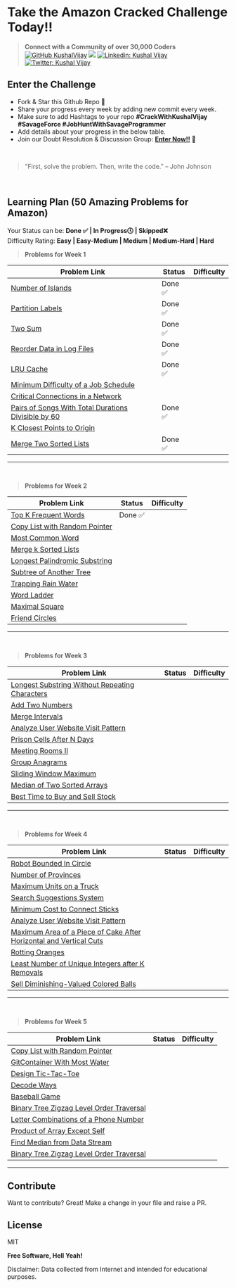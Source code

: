 # Take the Amazon Cracked Challenge Today!!

>  **Connect with a Community of over 30,000 Coders** 
[![GitHub KushalVijay](https://img.shields.io/github/followers/KushalVijay?label=follow&style=social)](https://github.com/KushalVijay) 
![](https://img.shields.io/youtube/channel/subscribers/UCOZMPD9TMk0C4yipWBaPZ7w?label=Follow%20Savage%20Programmer&style=social)
[![Linkedin: Kushal Vijay](https://img.shields.io/badge/-Kushal%20Vijay-blue?style=flat-square&logo=Linkedin&logoColor=white&link=https://www.linkedin.com/in/kushaalvijay/)](https://www.linkedin.com/in/kushalvijay/)
[![Twitter: Kushal Vijay](https://img.shields.io/twitter/follow/KushalVijay_?style=social)](https://twitter.com/KushalVijay_)

## Enter the Challenge
- Fork & Star this Github Repo 🌟
- Share your progress every week by adding new commit every week.
- Make sure to add Hashtags to your repo **#CrackWithKushalVijay  #SavageForce  #JobHuntWithSavageProgrammer**
- Add details about your progress in the below table.
- Join our Doubt Resolution & Discussion Group: [**Enter Now!!**](https://t.me/vijaykushal) 👀

<br />

> "First, solve the problem. Then, write the code.” – John Johnson

<br/>

## Learning Plan (50 Amazing Problems for Amazon)

Your Status can be: **Done ✅ | In Progress🕓 | Skipped❌**
<br>
Difficulty Rating: **Easy | Easy-Medium | Medium | Medium-Hard | Hard**

> **Problems for Week 1**

| Problem Link | Status | Difficulty |
| ------ | ------ | ------ |
| [Number of Islands](https://leetcode.com/problems/number-of-islands/)  |   Done ✅ |  |
| [Partition Labels](https://leetcode.com/problems/partition-labels/) |  Done ✅ |  |
| [Two Sum](https://leetcode.com/problems/two-sum/) |  Done ✅ |  |
| [Reorder Data in Log Files](https://leetcode.com/problems/reorder-data-in-log-files/)  | Done ✅  |  |
| [LRU Cache](https://leetcode.com/problems/lru-cache/)  | Done ✅ |  |
| [Minimum Difficulty of a Job Schedule](https://leetcode.com/problems/minimum-difficulty-of-a-job-schedule/)  |  |  |
| [Critical Connections in a Network](https://leetcode.com/problems/critical-connections-in-a-network/) |  |  |
| [Pairs of Songs With Total Durations Divisible by 60](https://leetcode.com/problems/pairs-of-songs-with-total-durations-divisible-by-60/)  | Done ✅ |  |
| [K Closest Points to Origin](https://leetcode.com/problems/k-closest-points-to-origin/)  |  |  |
| [Merge Two Sorted Lists](https://leetcode.com/problems/merge-two-sorted-lists/)  | Done ✅  |  |


---
<br>

> **Problems for Week 2**

| Problem Link | Status | Difficulty |
| ------ | ------ | ------ |
| [Top K Frequent Words]( https://leetcode.com/problems/top-k-frequent-words/) | Done ✅ |  |
| [Copy List with Random Pointer]( https://leetcode.com/problems/copy-list-with-random-pointer/)  |  |  |
| [Most Common Word](https://leetcode.com/problems/most-common-word/)  |  |  |
| [Merge k Sorted Lists]( https://leetcode.com/problems/merge-k-sorted-lists/) |  |  |
| [Longest Palindromic Substring]( https://leetcode.com/problems/longest-palindromic-substring/) |  |  |
| [Subtree of Another Tree]( https://leetcode.com/problems/subtree-of-another-tree/)  |  |  |
| [Trapping Rain Water]( https://leetcode.com/problems/trapping-rain-water/)  |  |  |
| [Word Ladder]( https://leetcode.com/problems/word-ladder/)  |  |  |
|  [Maximal Square]( https://leetcode.com/problems/maximal-square/)  |  |  |
| [Friend Circles]( https://leetcode.com/problems/friend-circles/) |  |  |

---
<br>

> **Problems for Week 3**

| Problem Link | Status | Difficulty |
| ------ | ------ | ------ |
| [Longest Substring Without Repeating Characters]( https://leetcode.com/problems/longest-substring-without-repeating-characters/)  |  |  |
| [Add Two Numbers](https://leetcode.com/problems/add-two-numbers/)  |  |  |
| [Merge Intervals]( https://leetcode.com/problems/merge-intervals/)  |  |  |
| [Analyze User Website Visit Pattern]( https://leetcode.com/problems/analyze-user-website-visit-pattern/)  |  |  |
| [Prison Cells After N Days]( https://leetcode.com/problems/prison-cells-after-n-days/)  |  |  |
| [Meeting Rooms II]( https://leetcode.com/problems/meeting-rooms-ii/) |  |  |
| [Group Anagrams]( https://leetcode.com/problems/group-anagrams/) |  |  |
| [Sliding Window Maximum]( https://leetcode.com/problems/sliding-window-maximum/)  |  |  |
| [Median of Two Sorted Arrays]( https://leetcode.com/problems/median-of-two-sorted-arrays/)  |  |  |
| [Best Time to Buy and Sell Stock]( https://leetcode.com/problems/best-time-to-buy-and-sell-stock/) |  |  |

---
<br>

> **Problems for Week 4**

| Problem Link | Status | Difficulty |
| ------ | ------ | ------ |
| [Robot Bounded In Circle]( https://leetcode.com/problems/robot-bounded-in-circle/) |  |  |
| [Number of Provinces ]( https://leetcode.com/problems/number-of-provinces/) |  |  |
| [Maximum Units on a Truck](https://leetcode.com/problems/maximum-units-on-a-truck/) |  |  |
| [Search Suggestions System]( https://leetcode.com/problems/search-suggestions-system/) |  |  |
| [Minimum Cost to Connect Sticks ]( https://leetcode.com/problems/minimum-cost-to-connect-sticks/)  |  |  |
| [Analyze User Website Visit Pattern]( https://leetcode.com/problems/analyze-user-website-visit-pattern/) |  |  |
| [Maximum Area of a Piece of Cake After Horizontal and Vertical Cuts ]( https://leetcode.com/problems/maximum-area-of-a-piece-of-cake-after-horizontal-and-vertical-cuts/)  |  |  |
| [Rotting Oranges]( https://leetcode.com/problems/rotting-oranges/) |  |  |
| [Least Number of Unique Integers after K Removals ]( https://leetcode.com/problems/least-number-of-unique-integers-after-k-removals/) |  |  |
| [Sell Diminishing-Valued Colored Balls]( https://leetcode.com/problems/sell-diminishing-valued-colored-balls/) |  |  |

---
<br>

> **Problems for Week 5**

| Problem Link | Status | Difficulty |
| ------ | ------ | ------ |
| [Copy List with Random Pointer]( https://leetcode.com/problems/copy-list-with-random-pointer/) |  |  |
| [GitContainer With Most Water]( https://leetcode.com/problems/container-with-most-water/) |  |  |
| [Design Tic-Tac-Toe]( https://leetcode.com/problems/design-tic-tac-toe/) |  |  |
| [Decode Ways](https://leetcode.com/problems/decode-ways/) |  |  |
| [Baseball Game](https://leetcode.com/problems/baseball-game/) |  |  |
| [Binary Tree Zigzag Level Order Traversal](https://leetcode.com/problems/binary-tree-zigzag-level-order-traversal/) |  |  |
| [Letter Combinations of a Phone Number](https://leetcode.com/problems/letter-combinations-of-a-phone-number/)  |  |  |
| [Product of Array Except Self](https://leetcode.com/problems/product-of-array-except-self/)  |  |  |
| [Find Median from Data Stream](https://leetcode.com/problems/find-median-from-data-stream/) |  |  |
| [Binary Tree Zigzag Level Order Traversal](https://leetcode.com/problems/binary-tree-zigzag-level-order-traversal/) |  |  |

---
## Contribute

Want to contribute? Great!
Make a change in your file and raise a PR.

## License

MIT

**Free Software, Hell Yeah!**

Disclaimer: Data collected from Internet and intended for educational purposes.


